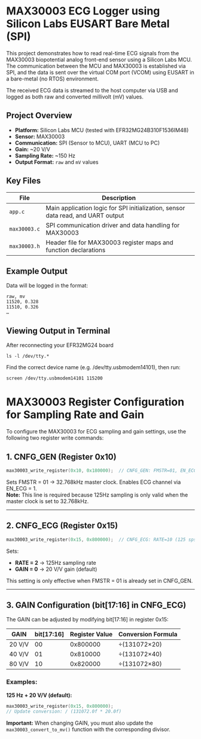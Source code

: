 # MAX30003 ECG Logger using Silicon Labs EUSART Bare Metal (SPI)

This project demonstrates how to read real-time ECG signals from the MAX30003 biopotential analog front-end sensor using a Silicon Labs MCU. The communication between the MCU and MAX30003 is established via SPI, and the data is sent over the virtual COM port (VCOM) using EUSART in a bare-metal (no RTOS) environment.

The received ECG data is streamed to the host computer via USB and logged as both raw and converted millivolt (mV) values.

## Project Overview

- **Platform:** Silicon Labs MCU (tested with EFR32MG24B310F1536IM48)
- **Sensor:** MAX30003 
- **Communication:** SPI (Sensor to MCU), UART (MCU to PC)
- **Gain:** ~20 V/V  
- **Sampling Rate:** ~150 Hz
- **Output Format:** `raw` and `mV` values

## Key Files

| File            | Description                                                                 |
|-----------------|-----------------------------------------------------------------------------|
| `app.c`         | Main application logic for SPI initialization, sensor data read, and UART output |
| `max30003.c`    | SPI communication driver and data handling for MAX30003                    |
| `max30003.h`    | Header file for MAX30003 register maps and function declarations           |

## Example Output

Data will be logged in the format:
```
raw, mv
11520, 0.328
11510, 0.326
…
```
## Viewing Output in Terminal

After reconnecting your EFR32MG24 board
```
ls -l /dev/tty.*
```
Find the correct device name (e.g. /dev/tty.usbmodem14101), then run:
```
screen /dev/tty.usbmodem14101 115200
```
# MAX30003 Register Configuration for Sampling Rate and Gain

To configure the MAX30003 for ECG sampling and gain settings, use the following two register write commands:

## 1. CNFG_GEN (Register 0x10)
```c
max30003_write_register(0x10, 0x180000);  // CNFG_GEN: FMSTR=01, EN_ECG=1
```

Sets FMSTR = 01 → 32.768kHz master clock. Enables ECG channel via EN_ECG = 1.  
**Note:** This line is required because 125Hz sampling is only valid when the master clock is set to 32.768kHz.

---

## 2. CNFG_ECG (Register 0x15)
```c
max30003_write_register(0x15, 0x800000);  // CNFG_ECG: RATE=10 (125 sps), GAIN=00 (20 V/V)
```

Sets:
- **RATE = 2** → 125Hz sampling rate
- **GAIN = 0** → 20 V/V gain (default)

This setting is only effective when FMSTR = 01 is already set in CNFG_GEN.

---

## 3. GAIN Configuration (bit[17:16] in CNFG_ECG)

The GAIN can be adjusted by modifying bit[17:16] in register 0x15:

| GAIN | bit[17:16] | Register Value | Conversion Formula |
|------|-----------|----------------|-------------------|
| 20 V/V | 00 | 0x800000 | ÷(131072×20) |
| 40 V/V | 01 | 0x810000 | ÷(131072×40) |
| 80 V/V | 10 | 0x820000 | ÷(131072×80) |

### Examples:

**125 Hz + 20 V/V (default):**
```c
max30003_write_register(0x15, 0x800000);
// Update conversion: / (131072.0f * 20.0f)
```

**Important:** When changing GAIN, you must also update the `max30003_convert_to_mv()` function with the corresponding divisor.

